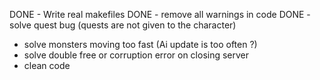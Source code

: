 DONE - Write real makefiles
DONE - remove all warnings in code
DONE - solve quest bug (quests are not given to the character)
- solve monsters moving too fast (Ai update is too often ?)
- solve double free or corruption error on closing server
- clean code
